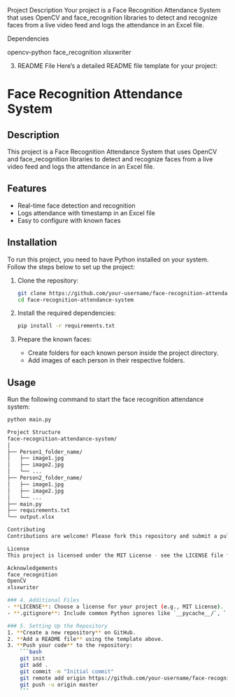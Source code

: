  Project Description
Your project is a Face Recognition Attendance System that uses OpenCV and face_recognition libraries to detect and recognize faces from a live video feed and logs the attendance in an Excel file.

 Dependencies

opencv-python
face_recognition
xlsxwriter


3. README File
Here’s a detailed README file template for your project:

# Face Recognition Attendance System

## Description
This project is a Face Recognition Attendance System that uses OpenCV and face_recognition libraries to detect and recognize faces from a live video feed and logs the attendance in an Excel file.

## Features
- Real-time face detection and recognition
- Logs attendance with timestamp in an Excel file
- Easy to configure with known faces

## Installation
To run this project, you need to have Python installed on your system. Follow the steps below to set up the project:

1. Clone the repository:
    ```bash
    git clone https://github.com/your-username/face-recognition-attendance-system.git
    cd face-recognition-attendance-system
    ```

2. Install the required dependencies:
    ```bash
    pip install -r requirements.txt
    ```

3. Prepare the known faces:
    - Create folders for each known person inside the project directory.
    - Add images of each person in their respective folders.

## Usage
Run the following command to start the face recognition attendance system:
```bash
python main.py

Project Structure
face-recognition-attendance-system/
│
├── Person1_folder_name/
│   ├── image1.jpg
│   ├── image2.jpg
│   └── ...
├── Person2_folder_name/
│   ├── image1.jpg
│   ├── image2.jpg
│   └── ...
├── main.py
├── requirements.txt
└── output.xlsx

Contributing
Contributions are welcome! Please fork this repository and submit a pull request for any improvements.

License
This project is licensed under the MIT License - see the LICENSE file for details.

Acknowledgements
face_recognition
OpenCV
xlsxwriter

### 4. Additional Files
- **LICENSE**: Choose a license for your project (e.g., MIT License).
- **.gitignore**: Include common Python ignores like `__pycache__/`, `.vscode/`, `*.pyc`, etc.

### 5. Setting Up the Repository
1. **Create a new repository** on GitHub.
2. **Add a README file** using the template above.
3. **Push your code** to the repository:
    ```bash
    git init
    git add .
    git commit -m "Initial commit"
    git remote add origin https://github.com/your-username/face-recognition-attendance-system.git
    git push -u origin master
    ```
